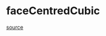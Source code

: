 # faceCentredCubic

[source](github.com/OpenFOAM-jp/OpenFOAM-utilities-tutorials-jp/blob/master/v1906/mesh/generation/foamyMesh/conformalVoronoiMesh/initialPointsMethod/faceCentredCubic/faceCentredCubic.C/faceCentredCubic.C)



